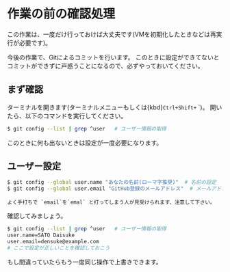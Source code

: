# 作業の前の確認処理

この作業は、一度だけ行っておけば大丈夫です(VMを初期化したときなどは再実行が必要です)。

今後の作業で、Gitによるコミットを行います。
このときに設定ができてないとコミットができずに戸惑うことになるので、必ずやっておいてください。

## まず確認

ターミナルを開きます(ターミナルメニューもしくは{kbd}`Ctrl+Shift+` `)。
開いたら、以下のコマンドを実行してください。

```bash
$ git config --list | grep ^user   # ユーザー情報の取得
```

このときに何も出ないときは設定が一度必要になります。

## ユーザー設定

```bash
$ git config --global user.name "あなたの名前(ローマ字推奨)"  # 名前の設定
$ git config --global user.email "GitHub登録のメールアドレス"  # メールアドレス
```

```{warning}
よく手打ちで `email`を`emal` と打ってしまう人が見受けられます、注意して下さい。
```

確認してみましょう。

```bash
$ git config --list | grep ^user   # ユーザー情報の取得
user.name=SATO Daisuke
user.email=densuke@example.com
# ここで設定が正しいことを確認しておこう
```

もし間違っていたらもう一度同じ操作で上書きできます。
